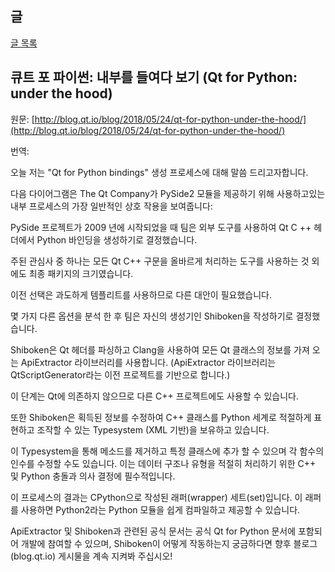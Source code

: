 
## 글

[글 목록](README.md)

## 큐트 포 파이썬: 내부를 들여다 보기 (Qt for Python: under the hood)

원문: [http://blog.qt.io/blog/2018/05/24/qt-for-python-under-the-hood/](http://blog.qt.io/blog/2018/05/24/qt-for-python-under-the-hood/)

번역: []()

오늘 저는 "Qt for Python bindings" 생성 프로세스에 대해 말씀 드리고자합니다.

다음 다이어그램은 The Qt Company가 PySide2 모듈을 제공하기 위해 사용하고있는 내부 프로세스의 가장 일반적인 상호 작용을 보여줍니다:

[](!https://j2doll.github.io/Qt-for-Python-Docs-Kor/docs/qtforpython-underthehood.png)

PySide 프로젝트가 2009 년에 시작되었을 때 팀은 외부 도구를 사용하여 Qt C ++ 헤더에서 Python 바인딩을 생성하기로 결정했습니다.

주된 관심사 중 하나는 모든 Qt C++ 구문을 올바르게 처리하는 도구를 사용하는 것 외에도 최종 패키지의 크기였습니다.

이전 선택은 과도하게 템플리트를 사용하므로 다른 대안이 필요했습니다.

몇 가지 다른 옵션을 분석 한 후 팀은 자신의 생성기인 Shiboken을 작성하기로 결정했습니다.

Shiboken은 Qt 헤더를 파싱하고 Clang을 사용하여 모든 Qt 클래스의 정보를 가져 오는 ApiExtractor 라이브러리를 사용합니다.
(ApiExtractor 라이브러리는 QtScriptGenerator라는 이전 프로젝트를 기반으로 합니다.)

이 단계는 Qt에 의존하지 않으므로 다른 C++ 프로젝트에도 사용할 수 있습니다.

또한 Shiboken은 획득된 정보를 수정하여 C++ 클래스를 Python 세계로 적절하게 표현하고 조작할 수 있는 Typesystem (XML 기반)을 보유하고 있습니다.

이 Typesystem을 통해 메소드를 제거하고 특정 클래스에 추가 할 수 있으며 각 함수의 인수를 수정할 수도 있습니다. 
이는 데이터 구조나 유형을 적절히 처리하기 위한 C++ 및 Python 충돌과 의사 결정에 필수적입니다. 

이 프로세스의 결과는 CPython으로 작성된 래퍼(wrapper) 세트(set)입니다. 이 래퍼를 사용하면 Python2라는 Python 모듈을 쉽게 컴파일하고 제공할 수 있습니다.

ApiExtractor 및 Shiboken과 관련된 공식 문서는 공식 Qt for Python 문서에 포함되어 개발에 참여할 수 있으며, Shiboken이 어떻게 작동하는지 궁금하다면 향후 블로그(blog.qt.io) 게시물을 계속 지켜봐 주십시오!














